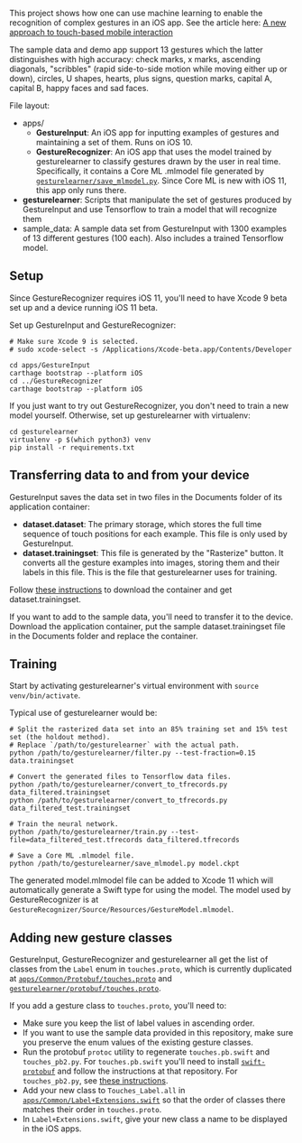 This project shows how one can use machine learning to enable the recognition of complex gestures in an iOS app. See the article here: [A new approach to touch-based mobile interaction](https://medium.com/@mitochrome/a-new-approach-to-touch-based-mobile-interaction-ba47b14400b0)

The sample data and demo app support 13 gestures which the latter distinguishes with high accuracy: check marks, x marks, ascending diagonals, "scribbles" (rapid side-to-side motion while moving either up or down), circles, U shapes, hearts, plus signs, question marks, capital A, capital B, happy faces and sad faces.

File layout:
* apps/
  * **GestureInput**: An iOS app for inputting examples of gestures and maintaining a set of them. Runs on iOS 10.
  * **GestureRecognizer**: An iOS app that uses the model trained by gesturelearner to classify gestures drawn by the user in real time. Specifically, it contains a Core ML .mlmodel file generated by [`gesturelearner/save_mlmodel.py`](https://github.com/mitochrome/complex-gestures-demo/blob/master/gesturelearner/save_mlmodel.py). Since Core ML is new with iOS 11, this app only runs there.
* **gesturelearner**: Scripts that manipulate the set of gestures produced by GestureInput and use Tensorflow to train a model that will recognize them
* sample_data: A sample data set from GestureInput with 1300 examples of 13 different gestures (100 each). Also includes a trained Tensorflow model.

## Setup

Since GestureRecognizer requires iOS 11, you'll need to have Xcode 9 beta set up and a device running iOS 11 beta.

Set up GestureInput and GestureRecognizer:
```
# Make sure Xcode 9 is selected.
# sudo xcode-select -s /Applications/Xcode-beta.app/Contents/Developer

cd apps/GestureInput
carthage bootstrap --platform iOS
cd ../GestureRecognizer
carthage bootstrap --platform iOS
```

If you just want to try out GestureRecognizer, you don't need to train a new model yourself. Otherwise, set up gesturelearner with virtualenv:
```
cd gesturelearner
virtualenv -p $(which python3) venv
pip install -r requirements.txt
```

## Transferring data to and from your device

GestureInput saves the data set in two files in the Documents folder of its application container:

* **dataset.dataset**: The primary storage, which stores the full time sequence of touch positions for each example. This file is only used by GestureInput.
* **dataset.trainingset**: This file is generated by the "Rasterize" button. It converts all the gesture examples into images, storing them and their labels in this file. This is the file that gesturelearner uses for training.

Follow [these instructions](https://stackoverflow.com/a/28161494) to download the container and get dataset.trainingset.

If you want to add to the sample data, you'll need to transfer it to the device. Download the application container, put the sample dataset.trainingset file in the Documents folder and replace the container.

## Training

Start by activating gesturelearner's virtual environment with `source venv/bin/activate`.

Typical use of gesturelearner would be:
```
# Split the rasterized data set into an 85% training set and 15% test set (the holdout method).
# Replace `/path/to/gesturelearner` with the actual path.
python /path/to/gesturelearner/filter.py --test-fraction=0.15 data.trainingset

# Convert the generated files to Tensorflow data files.
python /path/to/gesturelearner/convert_to_tfrecords.py data_filtered.trainingset
python /path/to/gesturelearner/convert_to_tfrecords.py data_filtered_test.trainingset

# Train the neural network.
python /path/to/gesturelearner/train.py --test-file=data_filtered_test.tfrecords data_filtered.tfrecords

# Save a Core ML .mlmodel file.
python /path/to/gesturelearner/save_mlmodel.py model.ckpt
```

The generated model.mlmodel file can be added to Xcode 11 which will automatically generate a Swift type for using the model. The model used by GestureRecognizer is at `GestureRecognizer/Source/Resources/GestureModel.mlmodel`.

## Adding new gesture classes

GestureInput, GestureRecognizer and gesturelearner all get the list of classes from the `Label` enum in `touches.proto`, which is currently duplicated at [`apps/Common/Protobuf/touches.proto`](https://github.com/mitochrome/complex-gestures-demo/blob/master/apps/Common/Protobuf/touches.proto) and [`gesturelearner/protobuf/touches.proto`](https://github.com/mitochrome/complex-gestures-demo/blob/master/gesturelearner/protobuf/touches.proto).

If you add a gesture class to `touches.proto`, you'll need to:
- Make sure you keep the list of label values in ascending order.
- If you want to use the sample data provided in this repository, make sure you preserve the enum values of the existing gesture classes.
- Run the protobuf `protoc` utility to regenerate `touches.pb.swift` and `touches_pb2.py`. For `touches.pb.swift` you'll need to install [`swift-protobuf`](https://github.com/apple/swift-protobuf) and follow the instructions at that repository. For `touches_pb2.py`, see [these instructions](https://developers.google.com/protocol-buffers/docs/reference/python-generated).
- Add your new class to `Touches_Label.all` in [`apps/Common/Label+Extensions.swift`](https://github.com/mitochrome/complex-gestures-demo/blob/master/apps/Common/Label%2BExtensions.swift) so that the order of classes there matches their order in `touches.proto`.
- In `Label+Extensions.swift`, give your new class a name to be displayed in the iOS apps.
